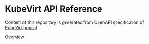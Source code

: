 # KubeVirt API Reference

Content of this repository is generated from OpenAPI specification of
[KubeVirt project](https://github.com/kubevirt/kubevirt) .

[Overview](overview.html)
